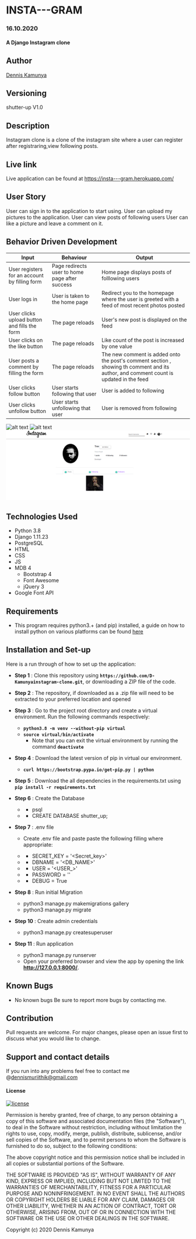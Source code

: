 # INSTA---GRAM
### 16.10.2020
#### A Django Instagram clone
## Author
[Dennis Kamunya](https://github.com/D-Kamunya)

## Versioning
shutter-up V1.0
## Description
Instagram clone is a clone of the instagram site where a user can register after registraring,view following posts.

## Live link
Live application can be found at  https://insta---gram.herokuapp.com/
## User Story
User can sign in to the application to start using.
User can upload my pictures to the application.
User can view posts of following users
User can like a picture and leave a comment on it.


## Behavior Driven Development

| Input                    | Behaviour                       | Output                                       |
| -------------------------| ------------------------------  | -------------------------------------------- |
| User registers for an account by filling form            | Page redirects user to home page after success               | Home page displays posts of folllowing users               |
| User logs in             | User is taken to the home page | Redirect you to the homepage where the user is greeted with a feed of most recent photos posted             |
| User clicks upload button and fills the form         | The page reloads    | User's new post is displayed on the feed                     | 
| User clicks on the like button | The page reloads | Like count of the post is increased by one value   |
| User posts a comment by filling the form       | The page reloads    | The new comment is added onto the post's comment section , showing th comment and its author, and comment count is updated  in the feed            |
| User clicks follow button     | User starts following that user   | User is added to following|
| User clicks unfollow button     | User starts unfollowing that user   | User is removed from following|


![alt text](static/img/instahome)
![alt text](static/img/instafollowing)
![alt text](static/img/instaprof.png)



## Technologies Used
* Python 3.8
* Django 1.11.23
* PostgreSQL
* HTML  
* CSS
* JS
* MDB 4
    * Bootstrap 4
    * Font Awesome 
    * jQuery 3
* Google Font API

## Requirements
* This program requires python3.+ (and pip) installed, a guide on how to install python on various platforms can be found [here](https://www.python.org/)


## Installation and Set-up
Here is a run through of how to set up the application:
* **Step 1** : Clone this repository using **`https://github.com/D-Kamunyainstagram-clone.git`**, or downloading a ZIP file of the code.
* **Step 2** : The repository, if downloaded as a .zip file will need to be extracted to your preferred location and opened
* **Step 3** : Go to the project root directory and  create a virtual environment. Run the following commands respectively:
    * **`python3.8 -m venv --without-pip virtual`**
    * **`source virtual/bin/activate`**
        * Note that you can exit the virtual environment by running the command **`deactivate`**
* **Step 4** :  Download the latest version of pip in virtual our environment.   
    * **`curl https://bootstrap.pypa.io/get-pip.py | python`**  

* **Step 5** : Download the all dependencies in the requirements.txt using **`pip install -r requirements.txt`**
* **Step 6** : Create the Database
    * - psql
    * - CREATE DATABASE shutter_up;
* **Step 7** : .env file
    * Create .env file and paste paste the following filling where appropriate:

    * - SECRET_KEY = '<Secret_key>'
    * - DBNAME = '<DB_NAME>'
    * - USER = '<USER_>'
    * - PASSWORD = '<Password>'
    * - DEBUG = True
* **Step 8** : Run initial Migration
    * python3 manage.py makemigrations gallery
    * python3 manage.py migrate
* **Step 10** : Create admin credentials
    * python3 manage.py createsuperuser
  
* **Step 11** : Run application
    * python3 manage.py runserver
    * Open your preferred browser and view the app by opening the link **http://127.0.0.1:8000/**.

## Known Bugs
* No known bugs
Be sure to report more bugs by contacting me.

## Contribution
Pull requests are welcome. For major changes, please open an issue first to discuss what you would like to change.
## Support and contact details
If you run into any problems feel free to contact me @dennismuriithik@gmail.com

#### License
[![license](https://img.shields.io/github/license/DAVFoundation/captain-n3m0.svg?style=flat-square)](https://github.com/DAVFoundation/captain-n3m0/blob/master/LICENSE)

Permission is hereby granted, free of charge, to any person obtaining a copy of this software and associated documentation files (the "Software"), to deal in the Software without restriction, including without limitation the rights to use, copy, modify, merge, publish, distribute, sublicense, and/or sell copies of the Software, and to permit persons to whom the Software is furnished to do so, subject to the following conditions:

The above copyright notice and this permission notice shall be included in all copies or substantial portions of the Software.

THE SOFTWARE IS PROVIDED "AS IS", WITHOUT WARRANTY OF ANY KIND, EXPRESS OR IMPLIED, INCLUDING BUT NOT LIMITED TO THE WARRANTIES OF MERCHANTABILITY, FITNESS FOR A PARTICULAR PURPOSE AND NONINFRINGEMENT. IN NO EVENT SHALL THE AUTHORS OR COPYRIGHT HOLDERS BE LIABLE FOR ANY CLAIM, DAMAGES OR OTHER LIABILITY, WHETHER IN AN ACTION OF CONTRACT, TORT OR OTHERWISE, ARISING FROM, OUT OF OR IN CONNECTION WITH THE SOFTWARE OR THE USE OR OTHER DEALINGS IN THE SOFTWARE.

Copyright (c) 2020 Dennis Kamunya
